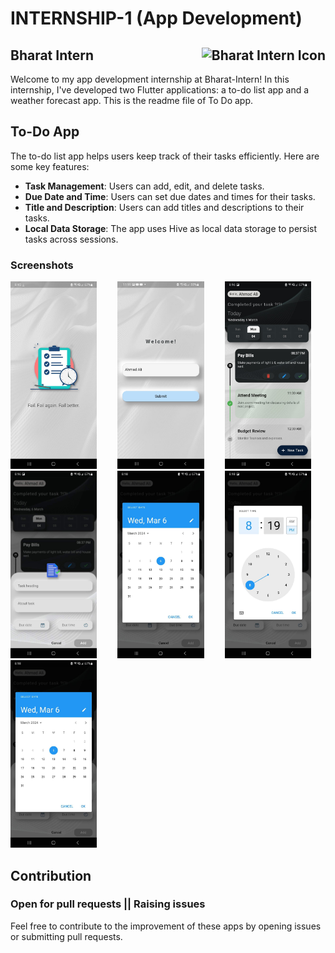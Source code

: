# INTERNSHIP-1 (App Development)

## Bharat Intern <img src="https://bharatintern.live/static/logo-1825b371a1405102814a940ea9b0c0b8.png" alt="Bharat Intern Icon" style="float:right;height:30px;">

Welcome to my app development internship at Bharat-Intern! In this internship, I've developed two Flutter applications: a to-do list app and a weather forecast app. This is the readme file of To Do app.

## To-Do App

The to-do list app helps users keep track of their tasks efficiently. Here are some key features:

- **Task Management**: Users can add, edit, and delete tasks.
- **Due Date and Time**: Users can set due dates and times for their tasks.
- **Title and Description**: Users can add titles and descriptions to their tasks.
- **Local Data Storage**: The app uses Hive as local data storage to persist tasks across sessions.

### Screenshots

<div style="display: flex; flex-wrap: wrap;">
    <div style="flex: 1; margin-right: 10px;">
        <img src="images/demo/splash screen.jpg" alt="Splash Screen" height="300"/>
    </div>
    <div style="flex: 1; margin-right: 10px;">
        <img src="images/demo/name input.jpg" alt="Name input" height="300"/>
    </div>
    <div style="flex: 1;">
        <img src="images/demo/task list.jpg" alt="Home Page" height="300"/>
    </div>
</div>

<div style="display: flex; flex-wrap: wrap;">
    <div style="flex: 1; margin-right: 10px;">
        <img src="images/demo/add task.jpg" alt="Add Task" height="300"/>
    </div>
    <div style="flex: 1; margin-right: 10px;">
        <img src="images/demo/pick date.jpg" alt="Pick Date" height="300"/>
    </div>
    <div style="flex: 1;">
        <img src="images/demo/pick time.jpg" alt="Pick Time" height="300"/>
    </div>
</div>

<div style="display: flex; flex-wrap: wrap;">
    <div style="flex: 1;">
        <img src="images/demo/pick date.jpg" alt="Pick Date" height="300"/>
    </div>
</div>

## Contribution

### Open for pull requests || Raising issues

Feel free to contribute to the improvement of these apps by opening issues or submitting pull requests.
